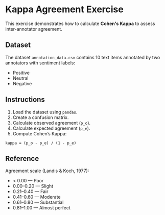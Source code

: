 # Kappa Agreement Exercise

This exercise demonstrates how to calculate **Cohen's Kappa** to assess inter-annotator agreement.

## Dataset

The dataset `annotation_data.csv` contains 10 text items annotated by two annotators with sentiment labels:
- Positive
- Neutral
- Negative

## Instructions

1. Load the dataset using `pandas`.
2. Create a confusion matrix.
3. Calculate observed agreement (`p_o`).
4. Calculate expected agreement (`p_e`).
5. Compute Cohen’s Kappa:

```
kappa = (p_o - p_e) / (1 - p_e)
```

## Reference

Agreement scale (Landis & Koch, 1977):
- < 0.00 — Poor
- 0.00–0.20 — Slight
- 0.21–0.40 — Fair
- 0.41–0.60 — Moderate
- 0.61–0.80 — Substantial
- 0.81–1.00 — Almost perfect
